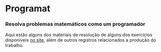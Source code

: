 # Programat

### Resolva problemas matemáticos como um programador

Aqui estão alguns dos materiais de resolução de alguns dos exercícios disponíveis [no site](https://programat.com.br), além de outros registros relacionados a produção do trabalho.
